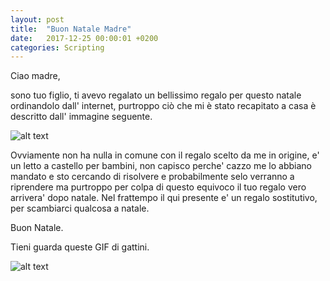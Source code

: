 ```yaml
---
layout: post
title:  "Buon Natale Madre"
date:   2017-12-25 00:00:01 +0200
categories: Scripting
---
```


Ciao madre,
 
sono tuo figlio, ti avevo regalato un bellissimo regalo per questo natale ordinandolo dall' internet, purtroppo ciò che mi è stato recapitato a casa è descritto dall' immagine seguente.

![alt text](http://gretaconsiglia.it/wp-content/uploads/2014/04/lettino-semi-alto-con-scivolo-pirati-bianco-nero.jpg)

Ovviamente non ha nulla in comune con il regalo scelto da me in origine, e' un letto a castello per bambini, non capisco perche' cazzo me lo abbiano mandato e sto cercando di risolvere e probabilmente selo verranno a riprendere ma purtroppo
per colpa di questo equivoco il tuo regalo vero arrivera' dopo natale. 
Nel frattempo il qui presente e' un regalo sostitutivo, per scambiarci qualcosa a natale.

Buon Natale.

Tieni guarda queste GIF di gattini.


![alt text](https://media.giphy.com/media/5KuPVqoVRvQcg/giphy.gif)
